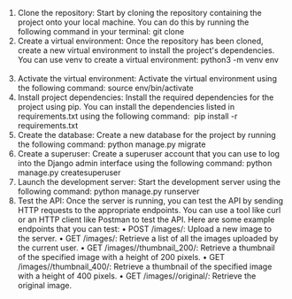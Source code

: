 1.	Clone the repository: Start by cloning the repository containing the project onto your local machine. You can do this by running the following command in your terminal: git clone <repository-url>   
2.	Create a virtual environment: Once the repository has been cloned, create a new virtual environment to install the project's dependencies. You can use venv to create a virtual environment: python3 -m venv env   
3.	Activate the virtual environment: Activate the virtual environment using the following command: source env/bin/activate   
4.	Install project dependencies: Install the required dependencies for the project using pip. You can install the dependencies listed in requirements.txt using the following command:  pip install -r requirements.txt   
5.	Create the database: Create a new database for the project by running the following command: python manage.py migrate   
6.	Create a superuser: Create a superuser account that you can use to log into the Django admin interface using the following command: python manage.py createsuperuser   
7.	Launch the development server: Start the development server using the following command: python manage.py runserver   
8.	Test the API: Once the server is running, you can test the API by sending HTTP requests to the appropriate endpoints. You can use a tool like curl or an HTTP client like Postman to test the API. Here are some example endpoints that you can test:
•	POST /images/: Upload a new image to the server.
•	GET /images/: Retrieve a list of all the images uploaded by the current user.
•	GET /images/<image-id>/thumbnail_200/: Retrieve a thumbnail of the specified image with a height of 200 pixels.
•	GET /images/<image-id>/thumbnail_400/: Retrieve a thumbnail of the specified image with a height of 400 pixels.
•	GET /images/<image-id>/original/: Retrieve the original image.

